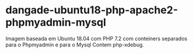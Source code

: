 # dangade-ubuntu18-php-apache2-phpmyadmin-mysql
Imagem baseada em Ubuntu 18.04 com PHP 7.2 com conteiners separados para o Phpmyadmin e para o Mysql
Contem php-xdebug.
